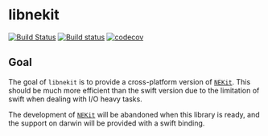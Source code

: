 # libnekit

[![Build Status](https://travis-ci.org/zhuhaow/libnekit.svg?branch=master)](https://travis-ci.org/zhuhaow/libnekit) [![Build status](https://ci.appveyor.com/api/projects/status/03jy4k9c8etur68u?svg=true)](https://ci.appveyor.com/project/zhuhaow/libnekit) [![codecov](https://codecov.io/gh/zhuhaow/libnekit/branch/master/graph/badge.svg)](https://codecov.io/gh/zhuhaow/libnekit)


## Goal
The goal of `libnekit` is to provide a cross-platform version of [`NEKit`](https://github.com/zhuhaow/NEKit). This should be much more efficient than the swift version due to the limitation of swift when dealing with I/O heavy tasks.

The development of [`NEKit`](https://github.com/zhuhaow/NEKit) will be abandoned when this library is ready, and the support on darwin will be provided with a swift binding.

